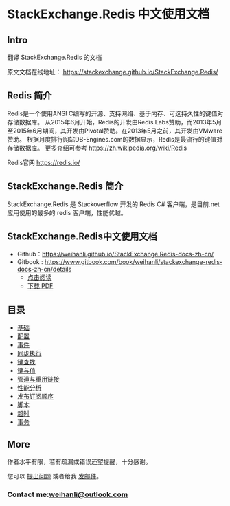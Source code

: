 # StackExchange.Redis 中文使用文档

## Intro

翻译 StackExchange.Redis 的文档

原文文档在线地址： <https://stackexchange.github.io/StackExchange.Redis/>

## Redis 简介

Redis是一个使用ANSI C编写的开源、支持网络、基于内存、可选持久性的键值对存储数据库。
从2015年6月开始，Redis的开发由Redis Labs赞助，而2013年5月至2015年6月期间，其开发由Pivotal赞助。在2013年5月之前，其开发由VMware赞助。
根据月度排行网站DB-Engines.com的数据显示，Redis是最流行的键值对存储数据库。
更多介绍可参考 <https://zh.wikipedia.org/wiki/Redis>

Redis官网 <https://redis.io/>

## StackExchange.Redis 简介

StackExchange.Redis 是 Stackoverflow 开发的 Redis C# 客户端，是目前.net应用使用的最多的 redis 客户端，性能优越。

## StackExchange.Redis中文使用文档

- Github：<https://weihanli.github.io/StackExchange.Redis-docs-zh-cn/>
- Gitbook : <https://www.gitbook.com/book/weihanli/stackexchange-redis-docs-zh-cn/details>
  - [点击阅读](https://weihanli.gitbooks.io/stackexchange-redis-docs-zh-cn/)
  - [下载 PDF](https://www.gitbook.com/download/pdf/book/weihanli/stackexchange-redis-docs-zh-cn)

## 目录

- [基础](Basics.md)
- [配置](Configuration.md)
- [事件](Events.md)
- [同步执行](ExecSync.md)
- [键查找](KeysScan.md)
- [键与值](KeysValues.md)
- [管道与重用链接](PipelinesMultiplexers.md)
- [性能分析](Profiling.md)
- [发布订阅顺序](PubSubOrder.md)
- [脚本](Scripting.md)
- [超时](Timeouts.md)
- [事务](Transactions.md)

## More

作者水平有限，若有疏漏或错误还望提醒，十分感谢。

您可以 [提出问题](https://github.com/WeihanLi/StackExchange.Redis-docs-zh-cn/issues/new) 或者给我 [发邮件](mailto:weihanli@outlook.com)。

### Contact me:<weihanli@outlook.com>
